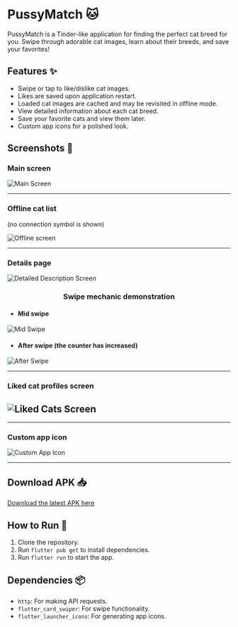 # PussyMatch 🐱

PussyMatch is a Tinder-like application for finding the perfect cat breed for you. Swipe through adorable cat images, learn about their breeds, and save your favorites!

## Features ✨
- Swipe or tap to like/dislike cat images.
- Likes are saved upon application restart.
- Loaded cat images are cached and may be revisited in offline mode.
- View detailed information about each cat breed.
- Save your favorite cats and view them later.
- Custom app icons for a polished look.

## Screenshots 📸
### Main screen
![Main Screen](screenshots/main_page.jpg)

---

### Offline cat list
(no connection symbol is shown)  

![Offline screen](screenshots/offline_list.jpg)

---
### Details page
![Detailed Description Screen](screenshots/detailed_description_page.png)


<div style="text-align: center;"><h3>Swipe mechanic demonstration </h3></div>

- #### Mid swipe
![Mid Swipe](screenshots/mid-swipe.jpg)

- #### After swipe (the counter has increased)
![After Swipe](screenshots/after_swipe.jpg)

---

### Liked cat profiles screen
![Liked Cats Screen](screenshots/liked_profiles_page.png)
---

---

### Custom app icon
![Custom App Icon](screenshots/priemlemo_icon.jpg)

---

## Download APK 📥
[Download the latest APK here](https://github.com/LysinKirill/PussyMatch/releases/download/v0.6.9/app-release.apk)

## How to Run 🚀
1. Clone the repository.
2. Run `flutter pub get` to install dependencies.
3. Run `flutter run` to start the app.

## Dependencies 📦
- `http`: For making API requests.
- `flutter_card_swiper`: For swipe functionality.
- `flutter_launcher_icons`: For generating app icons.